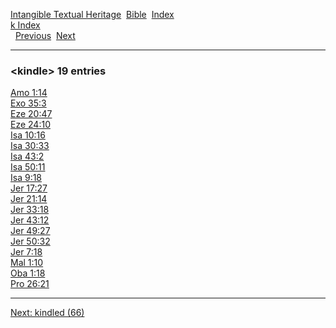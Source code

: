 [Intangible Textual Heritage](../../index)  [Bible](../index) 
[Index](index)   
[k Index](_k_)  
  [Previous](c06463)  [Next](c06465) 

------------------------------------------------------------------------

### &lt;kindle&gt; 19 entries

[Amo 1:14](../kjv/amo001.htm#014)  
[Exo 35:3](../kjv/exo035.htm#003)  
[Eze 20:47](../kjv/eze020.htm#047)  
[Eze 24:10](../kjv/eze024.htm#010)  
[Isa 10:16](../kjv/isa010.htm#016)  
[Isa 30:33](../kjv/isa030.htm#033)  
[Isa 43:2](../kjv/isa043.htm#002)  
[Isa 50:11](../kjv/isa050.htm#011)  
[Isa 9:18](../kjv/isa009.htm#018)  
[Jer 17:27](../kjv/jer017.htm#027)  
[Jer 21:14](../kjv/jer021.htm#014)  
[Jer 33:18](../kjv/jer033.htm#018)  
[Jer 43:12](../kjv/jer043.htm#012)  
[Jer 49:27](../kjv/jer049.htm#027)  
[Jer 50:32](../kjv/jer050.htm#032)  
[Jer 7:18](../kjv/jer007.htm#018)  
[Mal 1:10](../kjv/mal001.htm#010)  
[Oba 1:18](../kjv/oba001.htm#018)  
[Pro 26:21](../kjv/pro026.htm#021)  

------------------------------------------------------------------------

[Next: kindled (66)](c06465)
